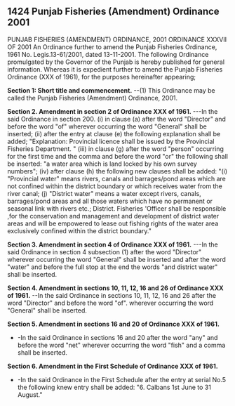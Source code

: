 ## 1424 Punjab Fisheries (Amendment) Ordinance 2001
 
PUNJAB FISHERIES (AMENDMENT) ORDINANCE, 2001
ORDINANCE XXXVII OF 2001
An Ordinance further to amend the Punjab Fisheries Ordinance, 1961
No. Legis.13-61/2001, dated 13-11-2001. The following Ordinance promulgated by the Governor of the Punjab is hereby published for general information.
Whereas it is expedient further to amend the Punjab Fisheries Ordinance (XXX of 1961), for the purposes hereinafter appearing;


**Section 1: Short title and commencement.**
--(1) This Ordinance may be called the Punjab Fisheries (Amendment) Ordinance, 2001.

 

**Section 2. Amendment in section 2 of Ordinance XXX of 1961.**
---In the said Ordinance in section 200.
   (i) in clause (a) after the word "Director" and before the word "of" wherever occurring the word "General" shall be inserted;
   (ii) after the entry at clause (e) the following explanation shall be added;
   "Explanation:
   Provincial licence shall be issued by the Provincial Fisheries Department. "
   (iii) in clause (g) after the word "person" occurring for the first time and the comma and before the word "or" the following shall be inserted:
   "a water area which is land locked by his own survey numbers";
   (iv) after clause (h) the following new clauses shall be added:
   "(i) "Provincial water" means rivers, canals and barrages/pond areas which are not confined within the district boundary or which receives water from the river canal;
   (j) "District water" means a water except rivers, canals, barrages/pond areas and all those waters which have no permanent or seasonal link with rivers etc.;
   District. Fisheries 'Officer shall be responsible ,for the conservation and management and development of district water areas and will be empowered to lease out fishing rights of the water area exclusively confined within the district boundary."

 

**Section 3. Amendment in section 4 of Ordinance XXX of 1961.**
---In the said Ordinance in section 4 subsection (1) after the word "Director" wherever occurring the word "General" shall be inserted and after the word "water" and before the full stop at the end the words "and district water" shall be inserted.

 

**Section 4. Amendment in sections 10, 11, 12, 16 and 26 of Ordinance XXX of 1961.**
--In the said Ordinance in sections 10, 11, 12, 16 and 26 after the word "Director" and before the word "of". wherever occurring the word "General" shall be inserted.

 

**Section 5. Amendment in sections 16 and 20 of Ordinance XXX of 1961.**
- -In the said Ordinance in sections 16 and 20 after the word "any" and before the word "net" wherever occurring the word "fish" and a comma shall be inserted.

 

**Section 6. Amendment in the First Schedule of Ordinance XXX of 1961.**
- -In the said Ordinance in the First Schedule after the entry at serial No.5 the following knew entry shall be added:
   "6.
   Calbans
   1st June to 31 August."

